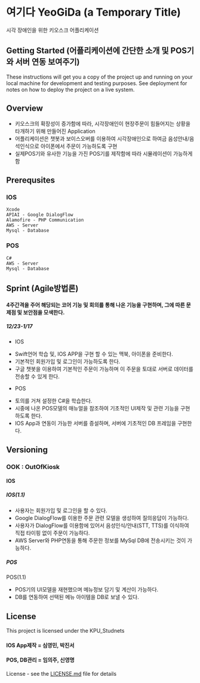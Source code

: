 # 여기다 YeoGiDa (a Temporary Title)

시각 장애인을 위한 키오스크 어플리케이션


## Getting Started (어플리케이션에 간단한 소개 및 POS기와 서버 연동 보여주기)

These instructions will get you a copy of the project up and running on your local machine for development and testing purposes. See deployment for notes on how to deploy the project on a live system.

## Overview

- 키오스크의 확장성이 증가함에 따라, 시각장애인이 현장주문이 힘들어지는 상황을 타개하기 위해 만들어진 Application
- 어플리케이션은 챗봇과 보이스오버를 이용하여 시각장애인으로 하여금 음성안내/음석인식으로 아이폰에서 주문이 가능하도록 구현
- 실제POS기와 유사한 기능을 가진 POS기를 제작함에 따라 시뮬레이션이 가능하게 함

## Prerequsites

### IOS
  ```
  Xcode
  APIAI - Google DialogFlow
  Alamofire - PHP Communication
  AWS - Server
  Mysql - Database  
  ```

### POS

  ```
  C#
  AWS - Server
  Mysql - Database  
  ```
  
## Sprint (Agile방법론)

 #### 4주간격을 주어 해당되는 코어 기능 및 회의를 통해 나온 기능을 구현하며, 그에 따른 문제점 및 보안점을 모색한다.
 
 ##### 12/23-1/17 
 * IOS 
  - Swift언어 학습 및, IOS APP을 구현 할 수 있는 맥북, 아이폰을 준비한다.
  - 기본적인 회원가입 및 로그인이 가능하도록 한다.
  - 구글 챗봇을 이용하여 기본적인 주문이 가능하며 이 주문을 토대로 서버로 데이터를 전송할 수 있게 한다.

 * POS
  - 토의를 거쳐 설정한 C#을 학습한다.
  - 시중에 나온 POS모델의 매뉴얼을 참조하여 기초적인 UI제작 및 관련 기능을 구현하도록 한다.
  - IOS App과 연동이 가능한 서버를 증설하며, 서버에 기초적인 DB 프레임을 구현한다.
 

## Versioning

### OOK : OutOfKiosk

#### IOS

##### IOS(1.1) 
   - 사용자는 회원가입 및 로그인을 할 수 있다.
   - Google DialogFlow를 이용한 주문 관련 모델을 생성하여 질의응답이 가능하다.
   - 사용자가 DialogFlow를 이용함에 있어서 음성인식/안내(STT, TTS)를 이식하여 직접 타이핑 없이 주문이 가능하다.
   - AWS Server와 PHP연동을 통해 주문한 정보를 MySql DB에 전송시키는 것이 가능하다.
   

##### POS

  POS(1.1)
   - POS기의 UI모델을 재현했으며 메뉴정보 담기 및 계산이 가능하다.
   - DB를 연동하여 선택된 메뉴 아이템을 DB로 보낼 수 있다.


## License

This project is licensed under the KPU_Studnets

#### IOS App제작 = 심영민, 박진서

#### POS, DB관리 = 임의주, 신영명

License - see the [LICENSE.md](LICENSE.md) file for details

